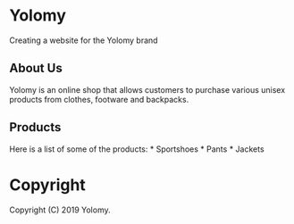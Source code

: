 # Yolomy
Creating a website for the Yolomy brand

## About Us
Yolomy is an online shop that allows customers to purchase various unisex products from clothes, footware and backpacks.

## Products
Here is a list of some of the products:
	* Sportshoes
	* Pants
	* Jackets

# Copyright

Copyright (C) 2019 Yolomy.
